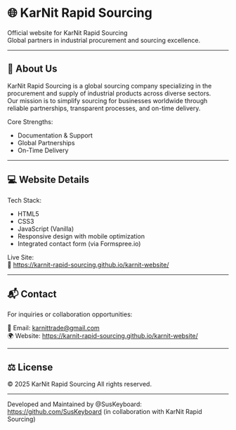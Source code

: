 # 🌐 KarNit Rapid Sourcing

Official website for KarNit Rapid Sourcing  
Global partners in industrial procurement and sourcing excellence.

---

## 🏢 About Us

KarNit Rapid Sourcing is a global sourcing company specializing in the procurement and supply of industrial products across diverse sectors.  
Our mission is to simplify sourcing for businesses worldwide through reliable partnerships, transparent processes, and on-time delivery.

Core Strengths:

- Documentation & Support
- Global Partnerships
- On-Time Delivery

---

## 💻 Website Details

Tech Stack:

- HTML5
- CSS3
- JavaScript (Vanilla)
- Responsive design with mobile optimization
- Integrated contact form (via Formspree.io)

Live Site:  
🔗 https://karnit-rapid-sourcing.github.io/karnit-website/

---

## 📬 Contact

For inquiries or collaboration opportunities:

📧 Email: karnittrade@gmail.com  
🌍 Website: https://karnit-rapid-sourcing.github.io/karnit-website/

---

## ⚖️ License

© 2025 KarNit Rapid Sourcing 
All rights reserved.

---

Developed and Maintained by @SusKeyboard: https://github.com/SusKeyboard 
(in collaboration with KarNit Rapid Sourcing)
